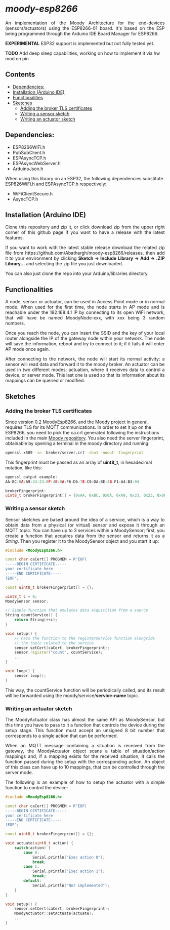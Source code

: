 # *moody-esp8266*

<p style='text-align: justify;'>
An implementation of the Moody Architecture for the end-devices (sensors/actuators) using the ESP8266-01 board. It's based on the ESP being programmed through the Arduino IDE Board Manager for ESP8266.

**EXPERIMENTAL** ESP32 support is implemented but not fully tested yet.

**TODO** Add deep sleep capabilities, working on how to implement it via hw mod on pin
</p>

## Contents

- [Dependencies:](#dependencies)
- [Installation (Arduino IDE)](#installation-arduino-ide)
- [Functionalities](#functionalities)
- [Sketches](#sketches)
    - [Adding the broker TLS certificates](#adding-the-broker-tls-certificates)
    - [Writing a sensor sketch](#writing-a-sensor-sketch)
    - [Writing an actuator sketch](#writing-an-actuator-sketch)
    
## Dependencies:

- ESP8266WiFi.h
- PubSubClient.h
- ESPAsyncTCP.h
- ESPAsyncWebServer.h
- ArduinoJson.h

When using this library on an ESP32, the following dependencies substitute ESP826WiFi.h and ESPAsyncTCP.h respectively:

- WiFiClientSecure.h
- AsyncTCP.h

## Installation (Arduino IDE)

<p style="text-align: justify;">
Clone this repository and zip it, or click download zip from the upper right corner of this github page if you want to have a release with the latest features.</p>
<p style='text-align: justify;'>
If you want to work with the latest stable release download the related zip file from https://github.com/Abathargh/moody-esp8266/releases, then add it to your environment by clicking <b>Sketch -> Include Library -> Add -> .ZIP Library...</b> and selecting the zip file you just downloaded.</p>

<p style="text-align: justify;">
You can also just clone the repo into your Arduino/libraries directory.
</p>


## Functionalities 
<p style='text-align: justify;'>
A node, sensor or actuator, can be used in Access Point mode or in normal mode. When used for the first time, the node starts in AP mode and is reachable under the 192.168.4.1 IP by connecting to its open WiFi network, that will have be named MoodyNode-xxx, with xxx being 3 random numbers.
</p>

<p style='text-align: justify;'>
Once you reach the node, you can insert the SSID and the key of your local router alongside the IP of the   gateway node within your network. The node will save the information, reboot and try to connect to it; if it fails it will enter AP mode once again.
</p>

<p style='text-align: justify;'>
After connecting to the network, the node will start its normal activity: a sensor will read data and forward it to the moody broker. An actuator can be used in two different modes: actuation, where it receives data to control a device, or server mode. This last one is used so that its information about its mappings can be queried or modified.
</p>

## Sketches

### Adding the broker TLS certificates

Since version 0.2 MoodyEsp8266, and the Moody project in general, requires TLS for its MQTT communications. In order to set it up on the ESP8266, you need to pick the ca.crt generated following the instructions included in the main [Moody repository](https://github.com/Abathargh/moody-go#configuration-and-certificates-setup).
You also need the server fingerprint, obtainable by opening a terminal in the moody directory and running:

```bash
openssl x509 -in  broker/server.crt -sha1 -noout -fingerprint
```

This fingerprint must be passed as an array of **uint8_t**, in hexadecimal notation, like this:

```c
openssl output example: 
AA:BC:0A:A9:33:23:0F:4E:0A:F6:D6:7E:C0:DA:BE:4B:F1:A4:B3:94 

brokerFingerprint:
uint8_t brokerFingerprint[] = {0xAA, 0xBC, 0x0A, 0xA9, 0x33, 0x23, 0x0F, 0x4E, 0x0A, 0xF6, 0xD6, 0x7E, 0xC0, 0xDA, 0xBE, 0x4B, 0xF1, 0xA4, 0xB3, 0x94}
```

### Writing a sensor sketch

<p style='text-align: justify;'>
Sensor sketches are based around the idea of a service, which is a way to obtain data from a physical (or virtual) sensor and expose it through an MQTT topic. You can have up to 3 services 
within a MoodySensor; first, you create a function that acquires data from the sensor and returns it as a <i>String</i>. Then you register it to the MoodySensor object and you start it up:
</p> 

```c++
#include <MoodyEsp8266.h>

const char caCert[] PROGMEM = R"EOF(
-----BEGIN CERTIFICATE-----
your certificate here
-----END CERTIFICATE-----
)EOF";

const uint8_t brokerFingerprint[] = {};

uint8_t c = 0;
MoodySensor sensor;

// Simple function that emulates data acquisition from a source
String countService() {
    return String(++c);
}

void setup() {
    // Pass the function to the registerService function alongside 
    // the topic related to the service 
    sensor.setCert(caCert, brokerFingerprint);
    sensor.register("count", countService);
    ...
}

void loop() {
    sensor.loop();
}
```
<p style='text-align: justify;'>
This way, the countService function will be periodically called, and its result will be 
forwarded using the moody/service/<b>service-name</b> topic.
</p>

### Writing an actuator sketch

<p style='text-align: justify;'>
The MoodyActuator class has almost the same API as MoodySensor, but this time you have to pass to it a function that controls the device during the setup stage. This function must accept an unsigned 8 bit number that corresponds to a single action that can be performed.
</p>

<p style='text-align: justify;'>
When an MQTT message containing a situation is received from the gateway, the MoodyActuator object scans a table of situation/action mappings and, if a mapping exists for the received situation, it calls the function passed during the setup with the corresponding action.
An object of this class can have up to 10 mappings, that can be controlled through the server mode.
</p>

<p style='text-align: justify;'>
The following is an example of how to setup the actuator with a simple function to control the device:
</p>

```c++
#include <MoodyEsp8266.h>

const char caCert[] PROGMEM = R"EOF(
-----BEGIN CERTIFICATE-----
your certificate here
-----END CERTIFICATE-----
)EOF";

const uint8_t brokerFingerprint[] = {};

void actuate(uint8_t action) {
    switch(action) {
        case 0:
            Serial.println("Exec action 0");
            break;
        case 1:
            Serial.println("Exec action 1");
            break;
        default:
            Serial.println("Not implemented");    
    }
}

void setup() {
    sensor.setCert(caCert, brokerFingerprint);
    MoodyActuator::setActuate(actuate);
    ...
}
```
